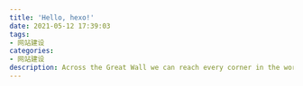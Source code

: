 ```yaml
---
title: 'Hello, hexo!'
date: 2021-05-12 17:39:03
tags:
- 网站建设
categories:
- 网站建设
description: Across the Great Wall we can reach every corner in the world.
---
```


